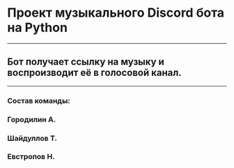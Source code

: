 # Проект музыкального Discord бота на Python

---

## Бот получает ссылку на музыку и воспроизводит её в голосовой канал.

---

### Состав команды:

### Городилин А.

### Шайдуллов Т.

### Евстропов Н.
